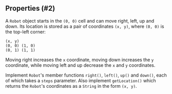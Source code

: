 ## Properties (#2)

A `Robot` object starts in the `(0, 0)` cell and can move right, left, up and
down. Its location is stored as a pair of coordinates `(x, y)`, where `(0, 0)`
is the top-left corner:

```text
(x, y)
(0, 0) (1, 0)
(0, 1) (1, 1)
```

Moving right increases the `x` coordinate, moving down increases the `y`
coordinate, while moving left and up decrease the `x` and `y` coordinates.

Implement `Robot`'s member functions `right()`, `left()`, `up()` and `down()`,
each of which takes a `steps` parameter. Also implement `getLocation()` which
returns the `Robot`'s coordinates as a `String` in the form `(x, y)`.
